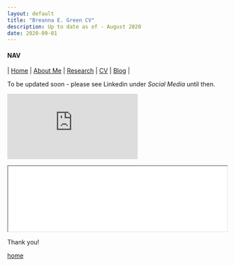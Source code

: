 ```yaml
---
layout: default
title: "Breanna E. Green CV"
description: Up to date as of - August 2020
date: 2020-09-01
---
```


#### NAV

| [Home](./index.html) | [About Me](./about.html) | [Research](./research.html) | [CV](./cv.html)  | [Blog](./blog.html) | 

To be updated soon - please see Linkedin under <em>Social Media</em> until then.

![CV](https://bregreen.github.io/CV_2020.pdf)

<iframe src="./CV_2020.pdf" width="100% height=100%">
</iframe>

Thank you!




[home](./)
